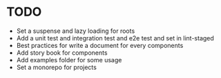 # TODO

- Set a suspense and lazy loading for roots
- Add a unit test and integration test and e2e test and set in lint-staged
- Best practices for write a document for every components
- Add story book for components
- Add examples folder for some usage
- Set a monorepo for projects
